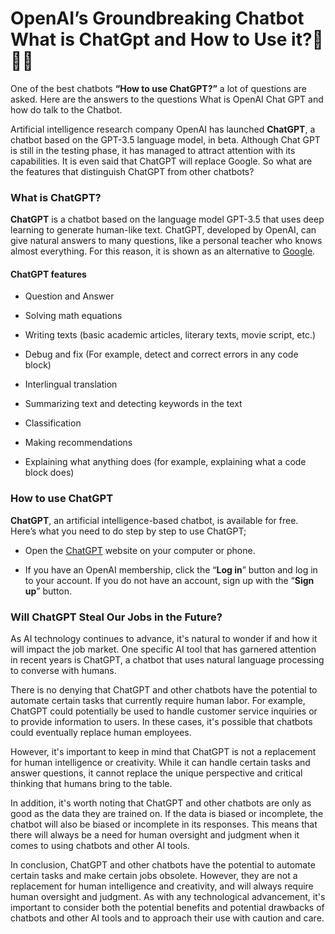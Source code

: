 # OpenAI’s Groundbreaking Chatbot What is ChatGpt and How to Use it?🤖🧠😯

One of the best chatbots **“How to use ChatGPT?”** a lot of questions are asked. Here are the answers to the questions What is OpenAI Chat GPT and how do talk to the Chatbot.

Artificial intelligence research company OpenAI has launched **ChatGPT**, a chatbot based on the GPT-3.5 language model, in beta. Although Chat GPT is still in the testing phase, it has managed to attract attention with its capabilities. It is even said that ChatGPT will replace Google. So what are the features that distinguish ChatGPT from other chatbots?

### What is ChatGPT?

**ChatGPT** is a chatbot based on the language model GPT-3.5 that uses deep learning to generate human-like text. ChatGPT, developed by OpenAI, can give natural answers to many questions, like a personal teacher who knows almost everything. For this reason, it is shown as an alternative to [Google](https://expatguideturkey.com/?s=Google).

#### **ChatGPT features**

*   Question and Answer
    
*   Solving math equations
    
*   Writing texts (basic academic articles, literary texts, movie script, etc.)
    
*   Debug and fix (For example, detect and correct errors in any code block)
    
*   Interlingual translation
    
*   Summarizing text and detecting keywords in the text
    
*   Classification
    
*   Making recommendations
    
*   Explaining what anything does (for example, explaining what a code block does)
    

### **How to use ChatGPT**

**ChatGPT**, an artificial intelligence-based chatbot, is available for free. Here’s what you need to do step by step to use ChatGPT;

*   Open the [ChatGPT](https://chat.openai.com) website on your computer or phone.
    
*   If you have an OpenAI membership, click the “**Log in**” button and log in to your account. If you do not have an account, sign up with the “**Sign up**” button.
    

### **Will ChatGPT Steal Our Jobs in the Future?**

As AI technology continues to advance, it's natural to wonder if and how it will impact the job market. One specific AI tool that has garnered attention in recent years is ChatGPT, a chatbot that uses natural language processing to converse with humans.

There is no denying that ChatGPT and other chatbots have the potential to automate certain tasks that currently require human labor. For example, ChatGPT could potentially be used to handle customer service inquiries or to provide information to users. In these cases, it's possible that chatbots could eventually replace human employees.

However, it's important to keep in mind that ChatGPT is not a replacement for human intelligence or creativity. While it can handle certain tasks and answer questions, it cannot replace the unique perspective and critical thinking that humans bring to the table.

In addition, it's worth noting that ChatGPT and other chatbots are only as good as the data they are trained on. If the data is biased or incomplete, the chatbot will also be biased or incomplete in its responses. This means that there will always be a need for human oversight and judgment when it comes to using chatbots and other AI tools.

In conclusion, ChatGPT and other chatbots have the potential to automate certain tasks and make certain jobs obsolete. However, they are not a replacement for human intelligence and creativity, and will always require human oversight and judgment. As with any technological advancement, it's important to consider both the potential benefits and potential drawbacks of chatbots and other AI tools and to approach their use with caution and care.